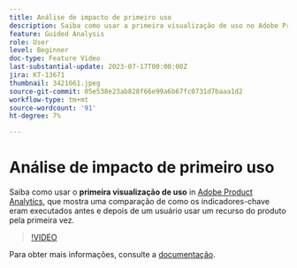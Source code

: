 ```yaml
---
title: Análise de impacto de primeiro uso
description: Saiba como usar a primeira visualização de uso no Adobe Product Analytics, que mostra uma comparação do desempenho dos indicadores principais antes e depois que um usuário usa um recurso de produto pela primeira vez.
feature: Guided Analysis
role: User
level: Beginner
doc-type: Feature Video
last-substantial-update: 2023-07-17T00:00:00Z
jira: KT-13671
thumbnail: 3421661.jpeg
source-git-commit: 05e538e23ab828f66e99a6b67fc0731d7baaa1d2
workflow-type: tm+mt
source-wordcount: '91'
ht-degree: 7%

---
```



# Análise de impacto de primeiro uso

Saiba como usar o **primeira visualização de uso** in [Adobe Product Analytics](../../adobe-product-analytics/adobe-product-analytics-overview.md), que mostra uma comparação de como os indicadores-chave eram executados antes e depois de um usuário usar um recurso do produto pela primeira vez.

>[!VIDEO](https://video.tv.adobe.com/v/3421661/?learn=on)

Para obter mais informações, consulte a [documentação](https://experienceleague.adobe.com/docs/analytics-platform/using/guided-analysis/impact/first-use.html).
